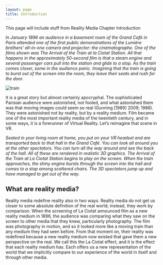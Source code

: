 ```yaml
---
layout: page
title: Introduction
---
```


<p class="message">
  This page will include stuff from Reality Media Chapter Introduction
</p>

*In January 1896 an audience in a basement room of the Grand Café in Paris attended one of the first public demonstrations of the Lumière brothers’ all-in-one camera and projector: the cinématographe. One of the films shown was The Arrival of the Train at la Ciotat Station. All that happens in the approximately 50-second film is that a steam engine and several passenger cars pull into the station and glide to a stop. As the train comes closer, some in the audience panic. Imagining that the train is going to burst out of the screen into the room, they leave their seats and rush for the door.*

![train](/assets/laciotat-train.gif)

It is a great story but almost certainly apocryphal. The sophisticated Parisian audience were astonished, not fooled, and what astonished them was that moving images could seem so real (Gunning [1989] 2009; 1986). They were astonished not by reality, but by a reality medium. Film became one of the most important reality media of the twentieth century, and in some ways, it is a forerunner of Virtual Reality. Let’s reimagine that scene in VR.

*Seated in your living room at home, you put on your VR headset and are transported back to that hall in the Grand Café. You can look all around you at the other spectators. You can turn all the way around and see the back of the hall. All of these are rendered in realistic 3D graphics. The Arrival of the Train at La Ciotat Station begins to play on the screen. When the train approaches, the shiny engine bursts through the screen into the hall and comes to a stop among scattered chairs. The 3D spectators jump up and have managed to get out of the way.*

## What are reality media?
Reality media redefine reality also in two ways. Reality media do not get us closer to some absolute definition of the real world; instead, they work by comparison. When the screening of La Ciotat announced film as a new reality medium in 1896, the audience was comparing what they saw on the screen to other media that they knew, particularly photography. The film was photography in motion, and so it looked more like a moving train than any medium they had seen before. From that moment on, their reality was redefined because a new reality medium now existed that gave them a new perspective on the real. We call this the La Ciotat effect, and it is the effect that each reality medium has. Each offers us a new representation of the world that we implicitly compare to our experience of the world in itself and through other media.